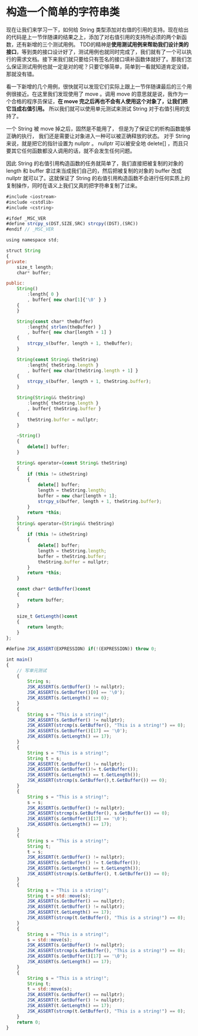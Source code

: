 # 构造一个简单的字符串类

现在让我们来学习一下，如何给 String 类型添加对右值的引用的支持。现在给出的代码是上一节伴随课的结果之上，添加了对右值引用的支持所必须的两个新函数，还有新增的三个测试用例。 TDD的精神是**使用测试用例来帮助我们设计类的接口**，等到类的接口设计好了，测试用例也就同时完成了，我们就有了一个可以执行的需求文档。接下来我们就只要给只有签名的接口填补函数体就好了。那我们怎么保证测试用例也就一定是对的呢？只要它够简单，简单到一看就知道肯定没错，那就没有错。

看一下新增的几个用例，很快就可以发现它们实际上跟上一节伴随课最后的三个用例很接近。在这里我们发现使用了 move 。调用 move 的意思就是说，我作为一个合格的程序员保证，**在 move 完之后再也不会有人使用这个对象了，让我们把它当成右值引用。** 所以我们就可以使用单元测试来测试 String 对于右值引用的支持了。

一个 String 被 move 掉之后，固然是不能用了， 但是为了保证它的析构函数能够正确的执行， 我们还是需要让对象进入一种可以被正确释放的状态。 对于 String 来说，就是把它的指针设置为 nullptr 。 nullptr 可以被安全地 delete[] ，而且只要其它任何函数都没人调用的话，就不会发生任何问题。

因此 String 的右值引用构造函数的任务就简单了，我们直接把被复制的对象的 length 和 buffer 拿过来当成我们自己的，然后把被复制的对象的 buffer 改成 nullptr 就可以了。这就保证了 String 的右值引用构造函数不会进行任何实质上的复制操作，同时在语义上我们又真的把字符串复制了过来。

``` javascript
#include <iostream>
#include <cstdlib>
#include <cstring>

#ifdef _MSC_VER
#define strcpy_s(DST,SIZE,SRC) strcpy((DST),(SRC))
#endif // _MSC_VER

using namespace std;

struct String
{
private:
	size_t length;
	char* buffer;

public:
	String()
		:length{ 0 }
		, buffer{ new char[1]{'\0' } }
	{
	}

	String(const char* theBuffer)
		:length{ strlen(theBuffer) }
		, buffer{ new char[length + 1] }
	{
		strcpy_s(buffer, length + 1, theBuffer);
	}

	String(const String& theString)
		:length{ theString.length }
		, buffer{ new char[theString.length + 1] }
	{
		strcpy_s(buffer, length + 1, theString.buffer);
	}

	String(String&& theString)
		:length{ theString.length }
		, buffer{ theString.buffer }
	{
		theString.buffer = nullptr;
	}

	~String()
	{
		delete[] buffer;
	}

	String& operator=(const String& theString)
	{
		if (this != &theString)
		{
			delete[] buffer;
			length = theString.length;
			buffer = new char[length + 1];
			strcpy_s(buffer, length + 1, theString.buffer);
		}
		return *this;
	}
	String& operator=(String&& theString)
	{
		if (this != &theString)
		{
			delete[] buffer;
			length = theString.length;
			buffer = theString.buffer;
			theString.buffer = nullptr;
		}
		return *this;
	}

	const char* GetBuffer()const
	{
		return buffer;
	}

	size_t GetLength()const
	{
		return length;
	}
};

#define JSK_ASSERT(EXPRESSION) if(!(EXPRESSION)) throw 0;

int main()
{   
	// 写单元测试
	{
		String s;
		JSK_ASSERT(s.GetBuffer() != nullptr);
		JSK_ASSERT(s.GetBuffer()[0] == '\0');
		JSK_ASSERT(s.GetLength() == 0);
	}
	{
		String s = "This is a string!";
		JSK_ASSERT(s.GetBuffer() != nullptr);
		JSK_ASSERT(strcmp(s.GetBuffer(), "This is a string!") == 0);
		JSK_ASSERT(s.GetBuffer()[17] == '\0');
		JSK_ASSERT(s.GetLength() == 17);
	}
	{
		String s = "This is a string!";
		String t = s;
		JSK_ASSERT(t.GetBuffer() != nullptr);
		JSK_ASSERT(s.GetBuffer()!= t.GetBuffer());
		JSK_ASSERT(s.GetLength() == t.GetLength());
		JSK_ASSERT(strcmp(s.GetBuffer(),t.GetBuffer()) == 0);
	}
	{
		String s = "This is a string!";
		s = s;
		JSK_ASSERT(s.GetBuffer() != nullptr);
		JSK_ASSERT(strcmp(s.GetBuffer(), s.GetBuffer()) == 0);
		JSK_ASSERT(s.GetBuffer()[17] == '\0');
		JSK_ASSERT(s.GetLength() == 17);
	}
	{
		String s = "This is a string!";
		String t;
		t = s;
		JSK_ASSERT(t.GetBuffer() != nullptr);
		JSK_ASSERT(s.GetBuffer() != t.GetBuffer());
		JSK_ASSERT(s.GetLength() == t.GetLength());
		JSK_ASSERT(strcmp(s.GetBuffer(), t.GetBuffer()) == 0);
	}
	{
		String s = "This is a string!";
		String t = std::move(s);
		JSK_ASSERT(s.GetBuffer() == nullptr);
		JSK_ASSERT(t.GetBuffer() != nullptr);
		JSK_ASSERT(t.GetLength() == 17);
		JSK_ASSERT(strcmp(t.GetBuffer(), "This is a string!") == 0);
	}
	{
		String s = "This is a string!";
		s = std::move(s);
		JSK_ASSERT(s.GetBuffer() != nullptr);
		JSK_ASSERT(strcmp(s.GetBuffer(), "This is a string!") == 0);
		JSK_ASSERT(s.GetBuffer()[17] == '\0');
		JSK_ASSERT(s.GetLength() == 17);
	}
	{
		String s = "This is a string!";
		String t;
		t = std::move(s);
		JSK_ASSERT(s.GetBuffer() == nullptr);
		JSK_ASSERT(t.GetBuffer() != nullptr);
		JSK_ASSERT(t.GetLength() == 17);
		JSK_ASSERT(strcmp(t.GetBuffer(), "This is a string!") == 0);
	}
	return 0;
}
```
